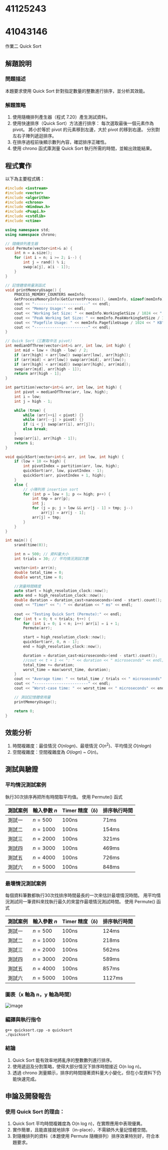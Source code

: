 # 41125243 
# 41043146

作業二 Quick Sort

## 解題說明

### 問題描述

本題要求使用 Quick Sort 針對指定數量的整數進行排序，並分析其效能。

### 解題策略

1. 使用隨機排列產生器（程式 7.20）產生測試資料。
2. 使用快速排序（Quick Sort）方法進行排序：
   每次選取最後一個元素作為 pivot。
   將小於等於 pivot 的元素移到左邊，大於 pivot 的移到右邊。
   分別對左右子陣列遞迴排序。
3. 在排序過程前後顯示數列內容，確認排序正確性。
4. 使用 chrono 函式庫測量 Quick Sort 執行所需的時間，並輸出效能結果。
## 程式實作

以下為主要程式碼：

```cpp
#include <iostream>
#include <vector>
#include <algorithm>
#include <chrono>
#include <Windows.h>
#include <Psapi.h>
#include <cstdlib>
#include <ctime>

using namespace std;
using namespace chrono;

// 隨機排列產生器
void Permute(vector<int>& a) {
    int n = a.size();
    for (int i = n; i >= 2; i--) {
        int j = rand() % i;
        swap(a[j], a[i - 1]);
    }
}

// 記憶體使用量測函式
void printMemoryUsage() {
    PROCESS_MEMORY_COUNTERS memInfo;
    GetProcessMemoryInfo(GetCurrentProcess(), &memInfo, sizeof(memInfo));
    cout << "------------------------" << endl;
    cout << "Memory Usage:" << endl;
    cout << "Working Set Size: " << memInfo.WorkingSetSize / 1024 << " KB" << endl;
    cout << "Peak Working Set Size: " << memInfo.PeakWorkingSetSize / 1024 << " KB" << endl;
    cout << "Pagefile Usage: " << memInfo.PagefileUsage / 1024 << " KB" << endl;
    cout << "------------------------" << endl;
}

// Quick Sort（三數取中法 pivot）
int medianOfThree(vector<int>& arr, int low, int high) {
    int mid = low + (high - low) / 2;
    if (arr[high] < arr[low]) swap(arr[low], arr[high]);
    if (arr[mid] < arr[low]) swap(arr[mid], arr[low]);
    if (arr[high] < arr[mid]) swap(arr[high], arr[mid]);
    swap(arr[mid], arr[high - 1]);
    return arr[high - 1];
}

int partition(vector<int>& arr, int low, int high) {
    int pivot = medianOfThree(arr, low, high);
    int i = low;
    int j = high - 1;

    while (true) {
        while (arr[++i] < pivot) {}
        while (arr[--j] > pivot) {}
        if (i < j) swap(arr[i], arr[j]);
        else break;
    }
    swap(arr[i], arr[high - 1]);
    return i;
}

void quickSort(vector<int>& arr, int low, int high) {
    if (low + 10 <= high) {
        int pivotIndex = partition(arr, low, high);
        quickSort(arr, low, pivotIndex - 1);
        quickSort(arr, pivotIndex + 1, high);
    }
    else {
        // 小陣列用 insertion sort
        for (int p = low + 1; p <= high; p++) {
            int tmp = arr[p];
            int j;
            for (j = p; j > low && arr[j - 1] > tmp; j--)
                arr[j] = arr[j - 1];
            arr[j] = tmp;
        }
    }
}

int main() {
    srand(time(0));

    int n = 500; // 資料量大小
    int trials = 30; // 平均情況測試次數

    vector<int> arr(n);
    double total_time = 0;
    double worst_time = 0;

    //測量時間精度
    auto start = high_resolution_clock::now();
    auto end = high_resolution_clock::now();
    double duration = duration_cast<nanoseconds>(end - start).count();
    cout << "Timer" << ": " << duration << " ms" << endl;
    
    cout << "Testing Quick Sort (Permute):" << endl;
    for (int t = 0; t < trials; t++) {
        for (int i = 0; i < n; i++) arr[i] = i + 1;
        Permute(arr);

        start = high_resolution_clock::now();
        quickSort(arr, 0, n - 1);
        end = high_resolution_clock::now();

        duration = duration_cast<microseconds>(end - start).count();
        //cout << t + 1 << ": " << duration << " microseconds" << endl;
        total_time += duration;
        worst_time = max(worst_time, duration);
    }
    cout << "Average time: " << total_time / trials << " microseconds" << endl;
    cout << "------------------------" << endl;
    cout << "Worst-case time: " << worst_time << " microseconds" << endl;

    // 測試記憶體使用量
    printMemoryUsage();

    return 0;
}


```

## 效能分析

1. 時間複雜度：最佳情況 $O(nlogn)$、最壞情況 $O(n^2)$、平均情況 $O(nlogn)$
2. 空間複雜度：空間複雜度為 $O(logn)$ ~ $O(n)$。

## 測試與驗證

### 平均情況測試案例

執行30次排序再把所有時間取平均值。
使用 Permute() 函式

| 測試案例 | 輸入參數 $n$ | Timer 精度（δ) | 排序執行時間 |
|----------|--------------|--------------|-------------|
| 測試一   | $n = 500$    | 100ns        | 71ms        |
| 測試二   | $n = 1000$   | 100ns        | 154ms       |
| 測試三   | $n = 2000$   | 100ns        | 321ms       |
| 測試四   | $n = 3000$   | 100ns        | 469ms       |
| 測試五   | $n = 4000$   | 100ns        | 726ms       | 
| 測試六   | $n = 5000$   | 100ns        | 848ms       | 

### 最壞情況測試案例

每個資料筆數都執行30次找排序時間最長的一次來估計最壞情況時間。
用平均情況測試同一筆資料來找執行最久的來當作最壞情況測試時間。
使用 Permute() 函式

| 測試案例 | 輸入參數 $n$ | Timer 精度（δ) | 排序執行時間 |
|----------|--------------|--------------|-------------|
| 測試一   | $n = 500$    | 100ns        | 124ms       |
| 測試二   | $n = 1000$   | 100ns        | 218ms       |
| 測試三   | $n = 2000$   | 100ns        | 562ms       |
| 測試四   | $n = 3000$   | 200ns        | 589ms       |
| 測試五   | $n = 4000$   | 100ns        | 857ms       | 
| 測試六   | $n = 5000$   | 100ns        | 1127ms      | 

### 圖表（x 軸為 n，y 軸為時間）

![image](https://github.com/user-attachments/assets/816ac6b1-d72a-4a33-902c-8615724ec0a0)

### 編譯與執行指令

```shell
g++ quicksort.cpp -o quicksort
./quicksort
```

### 結論

1. Quick Sort 能有效率地將亂序的整數數列進行排序。
2. 使用遞迴及分割策略，使得大部分情況下排序時間接近 O(n log n)。
3. 透過 chrono 測量顯示，排序的時間隨著資料量大小變化，但在小型資料下仍能快速完成。

## 申論及開發報告

### 使用 Quick Sort 的理由：

1. Quick Sort 平均時間複雜度為 O(n log n)，在實際應用中表現優異。
2. 實作簡單，且能直接就地排序（in-place），不需額外大量記憶體空間。
3. 對隨機排列的資料（本題使用 Permute 隨機排列）排序效果特別好，符合本題要求。



